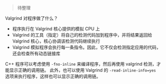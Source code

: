 > 待整理

Valgrind 对程序做了什么？

- 程序执行在 Valgrind 核心提供的模拟 CPU 上
- Valgrind 的工具（指定）将自己的检测代码加到程序中，并将结果返回给 Valgrind 核心，核心协调该检测代码继续执行
- Valgrind 模拟程序会执行每一条指令。因此，它不仅会检测指定应用的代码，还会检查所有动态链接库


C++ 程序可以考虑使用 `-fno-inline` 来编译程序，然后再使用 valgrind 检测，才能显示正确的调用链。
此外，也可以使用 Valgrind 的 `-read-inline-info=yes` 选项来执行程序，这样也可以显示正确的调用链。
